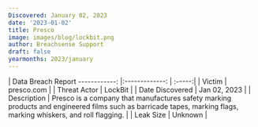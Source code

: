 ```yaml
---
Discovered: January 02, 2023
date: '2023-01-02'
title: Presco
image: images/blog/lockbit.png
author: Breachsense Support
draft: false
yearmonths: 2023/january
---
```



| Data Breach Report
------------:     |:-------------:    | :-----:|
| Victim      | presco.com      | 
| Threat Actor      | LockBit      | 
| Date Discovered      | Jan 02, 2023      | 
| Description      | Presco is a company that manufactures safety marking products and engineered films such as barricade tapes, marking flags, marking whiskers, and roll flagging.      | 
| Leak Size      | Unknown      | 

